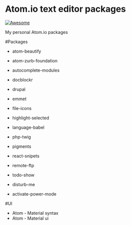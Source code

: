 # Atom.io text editor packages

[![Awesome](https://cdn.rawgit.com/sindresorhus/awesome/d7305f38d29fed78fa85652e3a63e154dd8e8829/media/badge.svg)](https://github.com/sindresorhus/awesome)

My personal Atom.io packages

#Packages
* atom-beautify
* atom-zurb-foundation
* autocomplete-modules
* docblockr
* drupal
* emmet
* file-icons
* highlight-selected
* language-babel
* php-twig
* pigments
* react-snipets
* remote-ftp
* todo-show

* disturb-me
* activate-power-mode

#UI
* Atom - Material syntax
* Atom - Material ui
